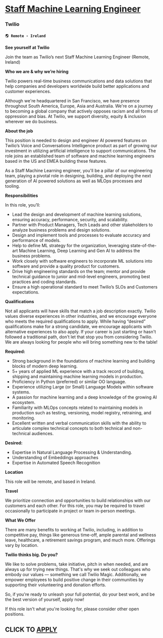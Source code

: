 # [Staff Machine Learning Engineer](https://www.remotewlb.com/apply/staff-machine-learning-engineer-120773)  
### Twilio  
#### `🌎 Remote - Ireland`  

**See yourself at Twilio**

Join the team as Twilio’s next Staff Machine Learning Engineer (Remote, Ireland)

**Who we are & why we’re hiring**

Twilio powers real-time business communications and data solutions that help companies and developers worldwide build better applications and customer experiences.

Although we're headquartered in San Francisco, we have presence throughout South America, Europe, Asia and Australia. We're on a journey to becoming a global company that actively opposes racism and all forms of oppression and bias. At Twilio, we support diversity, equity & inclusion wherever we do business.

**About the job**

This position is needed to design and engineer AI powered features on Twilio’s Voice and Conversations Intelligence product as part of growing our investment in utilizing artificial intelligence to support communications. The role joins an established team of software and machine learning engineers based in the US and EMEA building these features.

As a Staff Machine Learning engineer, you'll be a pillar of our engineering team, playing a pivotal role in designing, building, and deploying the next generation of AI powered solutions as well as MLOps processes and tooling.

**Responsibilities**

In this role, you’ll:

  * Lead the design and development of machine learning solutions, ensuring accuracy, performance, security, and scalability.
  * Partner with Product Managers, Tech Leads and other stakeholders to analyze business problems and design solutions.
  * Design and implement tools and processes to evaluate accuracy and performance of models.
  * Help to define ML strategy for the organization, leveraging state-of-the-art Machine Learning, Deep Learning and Gen AI to address the business problems.
  * Work closely with software engineers to incorporate ML solutions into software and provide a quality product for customers.
  * Drive high engineering standards on the team; mentor and provide technical guidance to junior and mid-level engineers, promoting best practices and coding standards.
  * Ensure a high operational standard to meet Twilio’s SLOs and Customers expectations.

**Qualifications**

Not all applicants will have skills that match a job description exactly. Twilio values diverse experiences in other industries, and we encourage everyone who meets the required qualifications to apply. While having “desired” qualifications make for a strong candidate, we encourage applicants with alternative experiences to also apply. If your career is just starting or hasn't followed a traditional path, don't let that stop you from considering Twilio. We are always looking for people who will bring something new to the table!

**Required:**

  * Strong background in the foundations of machine learning and building blocks of modern deep learning.
  * 5+ years of applied ML experience with a track record of building, shipping and maintaining machine learning models in production.
  * Proficiency in Python (preferred) or similar OO language.
  * Experience utilizing Large (or Small) Language Models within software systems.
  * A passion for machine learning and a deep knowledge of the growing AI ecosystem.
  * Familiarity with MLOps concepts related to maintaining models in production such as testing, versioning, model registry, retraining, and monitoring.
  * Excellent written and verbal communication skills with the ability to articulate complex technical concepts to both technical and non-technical audiences.

**Desired:**

  * Expertise in Natural Language Processing & Understanding.
  * Understanding of Embeddings approaches
  * Expertise in Automated Speech Recognition

**Location**

This role will be remote, and based in Ireland.

**Travel**

We prioritize connection and opportunities to build relationships with our customers and each other. For this role, you may be required to travel occasionally to participate in project or team in-person meetings.

**What We Offer**

There are many benefits to working at Twilio, including, in addition to competitive pay, things like generous time-off, ample parental and wellness leave, healthcare, a retirement savings program, and much more. Offerings vary by location.

**Twilio thinks big. Do you?**

We like to solve problems, take initiative, pitch in when needed, and are always up for trying new things. That's why we seek out colleagues who embody our values — something we call Twilio Magic. Additionally, we empower employees to build positive change in their communities by supporting their volunteering and donation efforts.

So, if you're ready to unleash your full potential, do your best work, and be the best version of yourself, apply now!

If this role isn't what you're looking for, please consider other open positions.

  
## CLICK TO [APPLY](https://www.remotewlb.com/apply/staff-machine-learning-engineer-120773)

